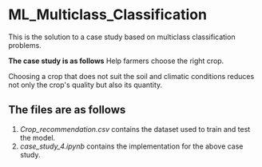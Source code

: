 # ML_Multiclass_Classification
This is the solution to a case study based on multiclass classification problems.

**The case study is as follows**
Help farmers choose the right crop.

Choosing a crop that does not suit the soil and climatic conditions reduces not only the crop's quality but also its quantity.

## The files are as follows
1.	*Crop_recommendation.csv* contains the dataset used to train and test the model.
2.	*case_study_4.ipynb* contains the implementation for the above case study.
